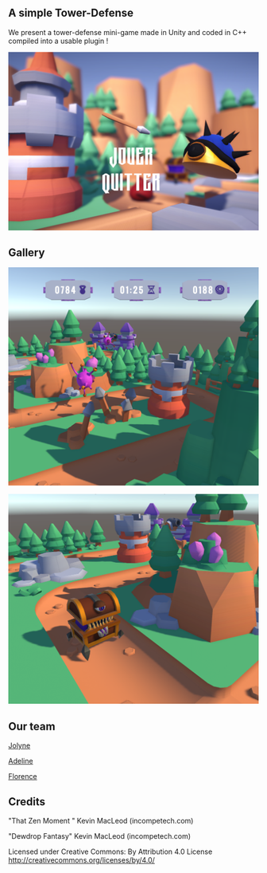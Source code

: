 
## A simple Tower-Defense

We present a tower-defense mini-game made in Unity and coded in C++ compiled into a usable plugin !

![main_menu.png](docs/README/main_menu.png)

## Gallery

![towers_and_enemies.png](docs/README/towers_and_enemies.png)

![boss_enemy.png](docs/README/boss_enemy.png)

## Our team

[Jolyne](https://github.com/jolyne-mangeot)

[Adeline](https://github.com/AdelinePat)

[Florence](https://github.com/Florence-Navet)

## Credits

"That Zen Moment " Kevin MacLeod (incompetech.com)

"Dewdrop Fantasy" Kevin MacLeod (incompetech.com)

Licensed under Creative Commons: By Attribution 4.0 License
http://creativecommons.org/licenses/by/4.0/